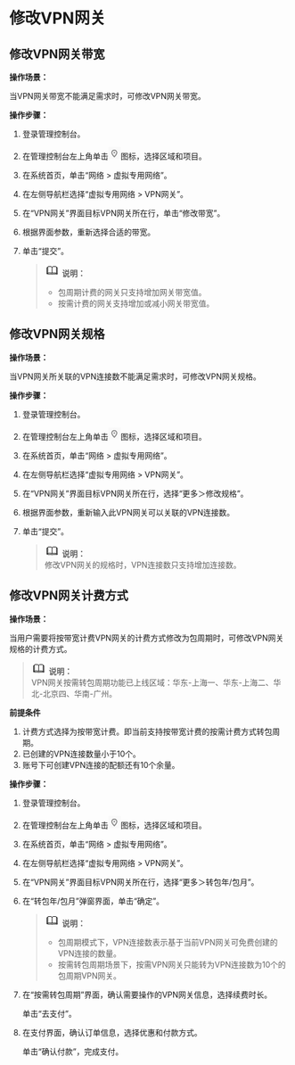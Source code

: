 # 修改VPN网关<a name="zh-cn_topic_0085540255"></a>

## 修改VPN网关带宽<a name="section1491033016469"></a>

**操作场景：**

当VPN网关带宽不能满足需求时，可修改VPN网关带宽。

**操作步骤：**

1.  登录管理控制台。
2.  在管理控制台左上角单击![](figures/d00356814-云计算开发部-公有云_IaaS-image-f1cac6ef-c4f7-462b-a7f1-85e988937e64-2.png)图标，选择区域和项目。
3.  在系统首页，单击“网络 \> 虚拟专用网络”。
4.  在左侧导航栏选择“虚拟专用网络 \> VPN网关”。
5.  在“VPN网关”界面目标VPN网关所在行，单击“修改带宽”。
6.  根据界面参数，重新选择合适的带宽。
7.  单击“提交”。

    >![](public_sys-resources/icon-note.gif) **说明：**   
    >-   包周期计费的网关只支持增加网关带宽值。  
    >-   按需计费的网关支持增加或减小网关带宽值。  


## 修改VPN网关规格<a name="section18878612481"></a>

**操作场景：**

当VPN网关所关联的VPN连接数不能满足需求时，可修改VPN网关规格。

**操作步骤：**

1.  登录管理控制台。
2.  在管理控制台左上角单击![](figures/d00356815-云计算开发部-公有云_IaaS-image-f1cac6ef-c4f7-462b-a7f1-85e988937e64-3.png)图标，选择区域和项目。
3.  在系统首页，单击“网络 \> 虚拟专用网络”。
4.  在左侧导航栏选择“虚拟专用网络 \> VPN网关”。
5.  在“VPN网关”界面目标VPN网关所在行，选择“更多＞修改规格”。
6.  根据界面参数，重新输入此VPN网关可以关联的VPN连接数。
7.  单击“提交”。

    >![](public_sys-resources/icon-note.gif) **说明：**   
    >修改VPN网关的规格时，VPN连接数只支持增加连接数。  


## 修改VPN网关计费方式<a name="section146121032132710"></a>

**操作场景：**

当用户需要将按带宽计费VPN网关的计费方式修改为包周期时，可修改VPN网关规格的计费方式。

>![](public_sys-resources/icon-note.gif) **说明：**   
>VPN网关按需转包周期功能已上线区域：华东-上海一、华东-上海二、华北-北京四、华南-广州。  

**前提条件**

1.  计费方式选择为按带宽计费。即当前支持按带宽计费的按需计费方式转包周期。
2.  已创建的VPN连接数量小于10个。
3.  账号下可创建VPN连接的配额还有10个余量。

**操作步骤：**

1.  登录管理控制台。
2.  在管理控制台左上角单击![](figures/d00356816-云计算开发部-公有云_IaaS-image-f1cac6ef-c4f7-462b-a7f1-85e988937e64.png)图标，选择区域和项目。
3.  在系统首页，单击“网络 \> 虚拟专用网络”。
4.  在左侧导航栏选择“虚拟专用网络 \> VPN网关”。
5.  在“VPN网关”界面目标VPN网关所在行，选择“更多＞转包年/包月”。
6.  在“转包年/包月”弹窗界面，单击“确定”。

    >![](public_sys-resources/icon-note.gif) **说明：**   
    >-   包周期模式下，VPN连接数表示基于当前VPN网关可免费创建的VPN连接的数量。  
    >-   按需转包周期场景下，按需VPN网关只能转为VPN连接数为10个的包周期VPN网关。  

7.  在“按需转包周期”界面，确认需要操作的VPN网关信息，选择续费时长。

    单击“去支付”。

8.  在支付界面，确认订单信息，选择优惠和付款方式。

    单击“确认付款”，完成支付。


